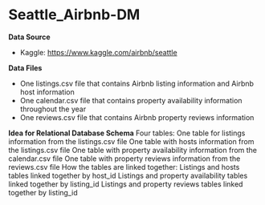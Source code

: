 # Seattle_Airbnb-DM

**Data Source**
- Kaggle: https://www.kaggle.com/airbnb/seattle

**Data Files**
- One listings.csv file that contains Airbnb listing information and Airbnb host information
- One calendar.csv file that contains property availability information throughout the year
- One reviews.csv file that contains Airbnb property reviews information

**Idea for Relational Database Schema**
Four tables:
One table for listings information from the listings.csv file
One table with hosts information from the listings.csv file
One table with property availability information from the calendar.csv file
One table with property reviews information from the reviews.csv file
How the tables are linked together:
Listings and hosts tables linked together by host_id
Listings and property availability tables linked together by listing_id
Listings and property reviews tables linked together by listing_id
